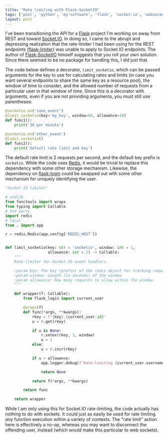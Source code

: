```yaml
---
title: "Rate limiting with Flask-SocketIO"
tags: ['post', 'python', 'my-software', 'flask', 'socket-io', 'websockets']
layout: post
---
```


I've been transitioning the API for a [Flask] project I'm working on away from
REST and toward [Socket.IO]. In doing so, I came to the abrupt and depressing
realization that the rate-limiter I had been using for the REST endpoints
([flask-limiter]) was unable to apply to Socket.IO endpoints. The author of
[Flask-SocketIO] himself suggests that you roll your own solution. Since there
seemed to be no package for handling this, I did just that.

The code below defines a decorator, `limit_socketio`, which can be passed
arguments for the key to use for calculating rates and limits (in case you
want several endpoints to share the same key as a resource pool), the window of
time to consider, and the allowed number of requests from a particular user
in that window of time. Since this is a decorator with arguments, even if you
are not providing arguments, you must still use parentheses:

```python
@socketio.on('some_event')
@limit_socketio(key='my_key', window=60, allowance=10)
def func1():
	print('10 per minute')

@socketio.on('other_event')
@limit_socketio()
def func2():
	print('Default rate limit and key')
```

The default rate limit is 2 requests per second, and the default key prefix
is `socketio`. While the code uses [Redis], it would be trivial to replace this
dependency with some other storage mechanism. Likewise, the dependency on
[flask-login] could be swapped out with some other mechanism for uniquely
identifying the user.

```python
"Socket.IO limiter"

# stdlib
from functools import wraps
from typing import Callable
# 3rd party
import redis
# local
from . import app

r = redis.Redis(app.config['REDIS_HOST'])


def limit_socketio(key: str = 'socketio', window: int = 1,
                   allowance: int = 2) -> Callable:
    """
    Rate-limiter for Socket.IO event handlers.

    :param key: The key (prefix) of the redis object for tracking request rate
    :param window: Length (in seconds) of the window
    :param allowance: How many requests to allow within the window
    """

    def wrapper(f: Callable):
        from flask_login import current_user

        @wraps(f)
        def func(*args, **kwargs):
            rkey = f'{key}.{current_user.id}'
            u = r.get(rkey)

            if u is None:
                r.setex(rkey, 1, window)
                u = 1
            else:
                u = r.incr(rkey)

            if u > allowance:
                app.logger.debug(f'Rate-limiting {current_user.username}')

                return None

            return f(*args, **kwargs)

        return func

    return wrapper
```

While I am only using this for Socket.IO rate-limiting, the code actually has
nothing to do with sockets. It could just as easily be used for rate limiting
_any_ function execution within a variety of contexts. The "rate limit" action
here is effectively a no-op, whereas you may want to disconnect the offending
user, instead (which _would_ make this particular to web sockets).


[flask-limiter]: https://pypi.org/project/Flask-Limiter/
[flask-login]: https://pypi.org/project/Flask-Login/
[Flask-SocketIO]: https://pypi.org/project/Flask-SocketIO/
[Flask]: https://flask.palletsprojects.com
[Redis]: https://redis.io
[Socket.IO]: https://socket.io
